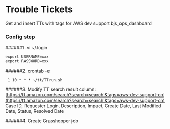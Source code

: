 # Trouble Tickets
Get and insert TTs with tags for AWS dev support bjs_ops_dashboard

### Config step
######1. vi ~/.login
```shell
export USERNAME=xxx    
export PASSWORD=xxx
```

######2. crontab -e
```shell
 1 10 * * * ~/tt/TTrun.sh
```

######3. Modify TT search result column:  
[https://tt.amazon.com/search?search=search!&tags=aws-dev-support-cn](https://tt.amazon.com/search?search=search!&tags=aws-dev-support-cn)  
Case ID, Requester Login, Description, Impact, Create Date, Last Modified Date, Status, Resolved Date

######4. Create Grasshopper job

